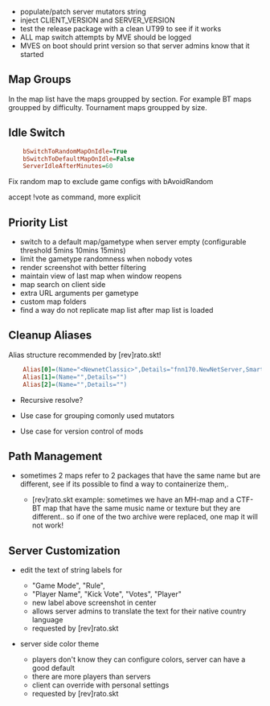  
 - populate/patch server mutators string
 - inject CLIENT_VERSION and SERVER_VERSION
 - test the release package with a clean UT99 to see if it works
 - ALL map switch attempts by MVE should be logged
 - MVES on boot should print version so that server admins know that it started

## Map Groups

In the map list have the maps groupped by section.
For example BT maps groupped by difficulty.
Tournament maps groupped by size.

## Idle Switch

```ini
    bSwitchToRandomMapOnIdle=True
    bSwitchToDefaultMapOnIdle=False
    ServerIdleAfterMinutes=60
```

Fix random map to exclude game configs with bAvoidRandom

accept !vote as command, more explicit

## Priority List

- switch to a default map/gametype when server empty (configurable threshold 5mins 10mins 15mins)
- limit the gametype randomness when nobody votes
- render screenshot with better filtering
- maintain view of last map when window reopens
- map search on client side
- extra URL arguments per gametype
- custom map folders
- find a way do not replicate map list after map list is loaded



## Cleanup Aliases

Alias structure recommended by [rev]rato.skt!

```ini
    Alias[0]=(Name="<NewnetClassic>",Details="fnn170.NewNetServer,SmartSB112d.SmartSB,ComboImpressive.cwMut")
    Alias[1]=(Name="",Details="")
    Alias[2]=(Name="",Details="")
```

 - Recursive resolve?

 - Use case for grouping comonly used mutators

 - Use case for version control of mods


## Path Management

 - sometimes 2 maps refer to 2 packages that have the same name but are different,
 see if its possible to find a way to containerize them,.

    - [rev]rato.skt example: sometimes we have an MH-map and a CTF-BT map that have the same music name or texture but they are different.. so if one of the two archive were replaced, one map it will not work!

## Server Customization

 - edit the text of string labels for 
    - "Game Mode", "Rule", 
    - "Player Name", "Kick Vote", "Votes", "Player"
    - new label above screenshot in center
    - allows server admins to translate the text for their native country language
    - requested by [rev]rato.skt

 - server side color theme
   - players don't know they can configure colors, server can have a good default
   - there are more players than servers
   - client can override with personal settings
    - requested by [rev]rato.skt